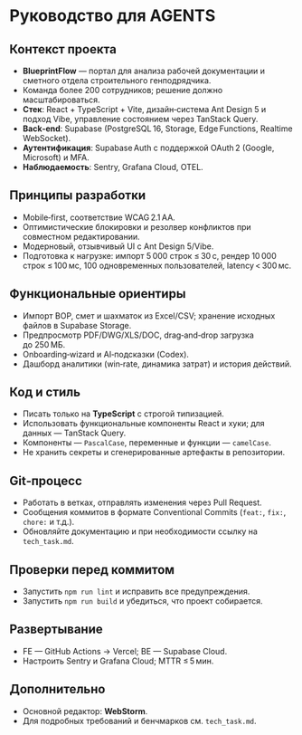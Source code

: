 # Руководство для AGENTS

## Контекст проекта
- **BlueprintFlow** — портал для анализа рабочей документации и сметного отдела строительного генподрядчика.
- Команда более 200 сотрудников; решение должно масштабироваться.
- **Стек**: React + TypeScript + Vite, дизайн‑система Ant Design 5 и подход Vibe, управление состоянием через TanStack Query.
- **Back‑end**: Supabase (PostgreSQL 16, Storage, Edge Functions, Realtime WebSocket).
- **Аутентификация**: Supabase Auth c поддержкой OAuth 2 (Google, Microsoft) и MFA.
- **Наблюдаемость**: Sentry, Grafana Cloud, OTEL.

## Принципы разработки
- Mobile‑first, соответствие WCAG 2.1 AA.
- Оптимистические блокировки и резолвер конфликтов при совместном редактировании.
- Модерновый, отзывчивый UI с Ant Design 5/Vibe.
- Подготовка к нагрузке: импорт 5 000 строк ≤ 30 с, рендер 10 000 строк ≤ 100 мс, 100 одновременных пользователей, latency < 300 мс.

## Функциональные ориентиры
- Импорт ВОР, смет и шахматок из Excel/CSV; хранение исходных файлов в Supabase Storage.
- Предпросмотр PDF/DWG/XLS/DOC, drag‑and‑drop загрузка до 250 МБ.
- Onboarding‑wizard и AI‑подсказки (Codex).
- Дашборд аналитики (win‑rate, динамика затрат) и история действий.

## Код и стиль
- Писать только на **TypeScript** с строгой типизацией.
- Использовать функциональные компоненты React и хуки; для данных — TanStack Query.
- Компоненты — `PascalCase`, переменные и функции — `camelCase`.
- Не хранить секреты и сгенерированные артефакты в репозитории.

## Git‑процесс
- Работать в ветках, отправлять изменения через Pull Request.
- Сообщения коммитов в формате Conventional Commits (`feat:`, `fix:`, `chore:` и т.д.).
- Обновляйте документацию и при необходимости ссылку на `tech_task.md`.

## Проверки перед коммитом
- Запустить `npm run lint` и исправить все предупреждения.
- Запустить `npm run build` и убедиться, что проект собирается.

## Развертывание
- FE — GitHub Actions → Vercel; BE — Supabase Cloud.
- Настроить Sentry и Grafana Cloud; MTTR ≤ 5 мин.

## Дополнительно
- Основной редактор: **WebStorm**.
- Для подробных требований и бенчмарков см. `tech_task.md`.
